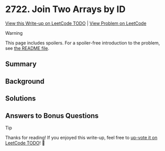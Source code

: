# 2722. Join Two Arrays by ID

[View this Write-up on LeetCode TODO](https://leetcode.com/problems/join-two-arrays-by-id/solutions/) | [View Problem on LeetCode](https://leetcode.com/problems/join-two-arrays-by-id/)

> [!WARNING]  
> This page includes spoilers. For a spoiler-free introduction to the problem, see [the README file](README.md).

## Summary

## Background

## Solutions

## Answers to Bonus Questions

> [!TIP]  
> Thanks for reading! If you enjoyed this write-up, feel free to [up-vote it on LeetCode TODO](https://leetcode.com/problems/join-two-arrays-by-id/solutions/)! 🙏
